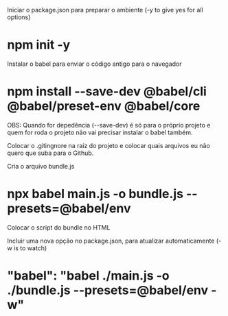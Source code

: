 Iniciar o package.json para preparar o ambiente (-y to give yes for all options)

# npm init -y

Instalar o babel para enviar o código antigo para o navegador

# npm install --save-dev @babel/cli @babel/preset-env @babel/core

OBS: Quando for depedência (--save-dev) é só para o próprio projeto e quem for roda o projeto não vai precisar instalar o babel também.

Colocar o .gitingnore na raíz do projeto e colocar quais arquivos eu não quero que suba para o Github.

Cria o arquivo bundle.js

# npx babel main.js -o bundle.js --presets=@babel/env

Colocar o script do bundle no HTML 

Incluir uma nova opção no package.json, para atualizar automaticamente (-w is to watch)

# "babel": "babel ./main.js -o ./bundle.js --presets=@babel/env -w"


